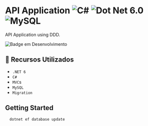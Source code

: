 # API Application ![C#](https://img.shields.io/badge/c%23-%23239120.svg?logo=c-sharp&logoColor=white) ![Dot Net 6.0](https://img.shields.io/badge/6.0-blueviolet?logo=.net&logoColor=white) ![MySQL](https://img.shields.io/badge/mysql-000000.svg?logo=mysql&logoColor=white)

API Application using DDD.

![Badge em Desenvolvimento](http://img.shields.io/static/v1?label=STATUS&message=EM%20DESENVOLVIMENTO&color=GREEN&style=for-the-badge)

## 🔧 Recursos Utilizados

- `.NET 6`
- `C#`
- `MVC`s
- `MySQL`
- `Migration`

## Getting Started

```bash
  dotnet ef database update
```
